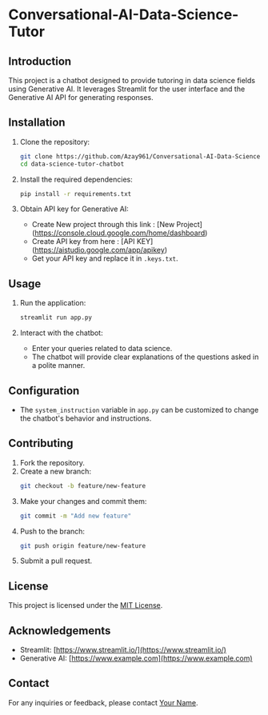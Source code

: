 # Conversational-AI-Data-Science-Tutor

## Introduction
This project is a chatbot designed to provide tutoring in data science fields using Generative AI. It leverages Streamlit for the user interface and the Generative AI API for generating responses.

## Installation
1. Clone the repository:
    ```bash
    git clone https://github.com/Azay961/Conversational-AI-Data-Science-Tutor.git
    cd data-science-tutor-chatbot
    ```

2. Install the required dependencies:
    ```bash
    pip install -r requirements.txt
    ```

3. Obtain API key for Generative AI:
   - Create New project through this link : [New Project] (https://console.cloud.google.com/home/dashboard)
   - Create API key from here : [API KEY] (https://aistudio.google.com/app/apikey)
   - Get your API key and replace it in `.keys.txt`.

## Usage
1. Run the application:
    ```bash
    streamlit run app.py
    ```

2. Interact with the chatbot:
    - Enter your queries related to data science.
    - The chatbot will provide clear explanations of the questions asked in a polite manner.

## Configuration
- The `system_instruction` variable in `app.py` can be customized to change the chatbot's behavior and instructions.

## Contributing
1. Fork the repository.
2. Create a new branch:
    ```bash
    git checkout -b feature/new-feature
    ```
3. Make your changes and commit them:
    ```bash
    git commit -m "Add new feature"
    ```
4. Push to the branch:
    ```bash
    git push origin feature/new-feature
    ```
5. Submit a pull request.

## License
This project is licensed under the [MIT License](LICENSE).

## Acknowledgements
- Streamlit: [https://www.streamlit.io/](https://www.streamlit.io/)
- Generative AI: [https://www.example.com](https://www.example.com)

## Contact
For any inquiries or feedback, please contact [Your Name](mailto:youremail@example.com).
